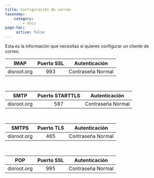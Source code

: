 ```yaml
---
title: Configuración de correo
taxonomy:
    category:
        - docs
page-toc:
     active: false
---
```


Esta es la información que necesitas si quieres configurar un cliente de correo.

|IMAP|Puerto SSL|Autenticación|
|:--:|:--:|:--:|
|disroot.org|993|Contraseña Normal|

<br>

|SMTP|Puerto STARTTLS|Autenticación|
|:--:|:--:|:--:|
|disroot.org|587|Contraseña Normal|

<br>

|SMTPS|Puerto TLS|Autenticación|
|:--:|:--:|:--:|
|disroot.org|465|Contraseña Normal|

<br>

|POP|Puerto SSL|Autenticación|
|:--:|:--:|:--:|
|disroot.org|995|Contraseña Normal|
